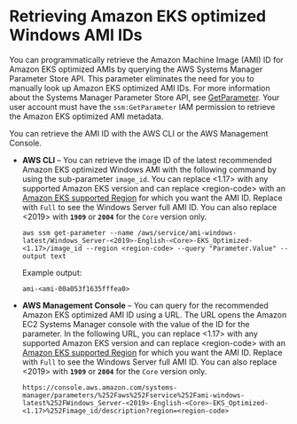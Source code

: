 # Retrieving Amazon EKS optimized Windows AMI IDs<a name="retrieve-windows-ami-id"></a>

You can programmatically retrieve the Amazon Machine Image \(AMI\) ID for Amazon EKS optimized AMIs by querying the AWS Systems Manager Parameter Store API\. This parameter eliminates the need for you to manually look up Amazon EKS optimized AMI IDs\. For more information about the Systems Manager Parameter Store API, see [GetParameter](https://docs.aws.amazon.com/systems-manager/latest/APIReference/API_GetParameter.html)\. Your user account must have the `ssm:GetParameter` IAM permission to retrieve the Amazon EKS optimized AMI metadata\.

You can retrieve the AMI ID with the AWS CLI or the AWS Management Console\.
+ **AWS CLI** – You can retrieve the image ID of the latest recommended Amazon EKS optimized Windows AMI with the following command by using the sub\-parameter `image_id`\. You can replace <1\.17> with any supported Amazon EKS version and can replace <region\-code> with an [Amazon EKS supported Region](https://docs.aws.amazon.com/general/latest/gr/eks.html) for which you want the AMI ID\. Replace <Core> with `Full` to see the Windows Server full AMI ID\. You can also replace <2019> with **`1909`** or **`2004`** for the `Core` version only\.

  ```
  aws ssm get-parameter --name /aws/service/ami-windows-latest/Windows_Server-<2019>-English-<Core>-EKS_Optimized-<1.17>/image_id --region <region-code> --query "Parameter.Value" --output text
  ```

  Example output:

  ```
  ami-<ami-00a053f1635fffea0>
  ```
+ **AWS Management Console** – You can query for the recommended Amazon EKS optimized AMI ID using a URL\. The URL opens the Amazon EC2 Systems Manager console with the value of the ID for the parameter\. In the following URL, you can replace <1\.17> with any supported Amazon EKS version and can replace <region\-code> with an [Amazon EKS supported Region](https://docs.aws.amazon.com/general/latest/gr/eks.html) for which you want the AMI ID\. Replace <Core> with `Full` to see the Windows Server full AMI ID\. You can also replace <2019> with **`1909`** or **`2004`** for the `Core` version only\.

  ```
  https://console.aws.amazon.com/systems-manager/parameters/%252Faws%252Fservice%252Fami-windows-latest%252FWindows_Server-<2019>-English-<Core>-EKS_Optimized-<1.17>%252Fimage_id/description?region=<region-code>
  ```